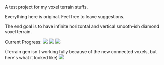 A test project for my voxel terrain stuffs.

Everything here is original. Feel free to leave suggestions.

The end goal is to have infinite horizontal and vertical smooth-ish diamond voxel terrain.

Current Progress:
![](https://cdn.discordapp.com/attachments/647648571117535232/812503821619822663/unknown.png)
![](https://cdn.discordapp.com/attachments/647648571117535232/812506215858700288/unknown.png)
![](https://cdn.discordapp.com/attachments/647648571117535232/812506851564060712/unknown.png)

(Terrain gen isn't working fully because of the new connected voxels, but here's what it looked like)
![](https://cdn.discordapp.com/attachments/647648571117535232/812356799226839050/unknown.png)
